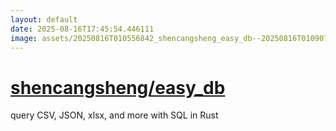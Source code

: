 ```yaml
---
layout: default
date: 2025-08-16T17:45:54.446111
image: assets/20250816T010556842_shencangsheng_easy_db--20250816T010907904--cropped.png
---
```


# [shencangsheng/easy_db](https://github.com/shencangsheng/easy_db)

query CSV, JSON, xlsx, and more with SQL in Rust
